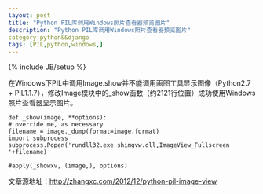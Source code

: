 ```yaml
---
layout: post
title: "Python PIL库调用Windows照片查看器预览图片"
description: "Python PIL库调用Windows照片查看器预览图片"
category:python&&django
tags: [PIL,python,windows,]
---
```

{% include JB/setup %}

在Windows下PIL中调用Image.show并不能调用画图工具显示图像（Python2.7 + PIL1.1.7），修改Image模块中的_show函数（约2121行位置）成功使用Windows照片查看器显示图片。
	
	def _show(image, **options):
    # override me, as necessary
    filename = image._dump(format=image.format)
    import subprocess
    subprocess.Popen('rundll32.exe shimgvw.dll,ImageView_Fullscreen '+filename)
   
    #apply(_showxv, (image,), options)

文章源地址：<http://zhangxc.com/2012/12/python-pil-image-view>